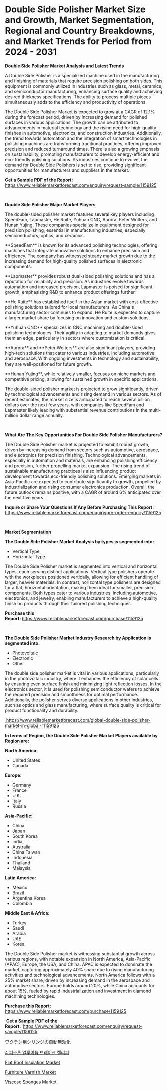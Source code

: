 <p><h1>Double Side Polisher Market Size and Growth, Market Segmentation, Regional and Country Breakdowns, and Market Trends for Period from 2024 -  2031</h1></p><p><strong>Double Side Polisher Market Analysis and Latest Trends</strong></p>
<p><p>A Double Side Polisher is a specialized machine used in the manufacturing and finishing of materials that require precision polishing on both sides. This equipment is commonly utilized in industries such as glass, metal, ceramics, and semiconductor manufacturing, enhancing surface quality and achieving desired thickness specifications. The ability to process multiple pieces simultaneously adds to the efficiency and productivity of operations.</p><p>The Double Side Polisher Market is expected to grow at a CAGR of 12.1% during the forecast period, driven by increasing demand for polished surfaces in various applications. The growth can be attributed to advancements in material technology and the rising need for high-quality finishes in automotive, electronics, and construction industries. Additionally, the trend towards automation and the integration of smart technologies in polishing machines are transforming traditional practices, offering improved precision and reduced turnaround times. There is also a growing emphasis on sustainability, prompting manufacturers to develop energy-efficient and eco-friendly polishing solutions. As industries continue to evolve, the demand for Double Side Polishers is set to rise, providing significant opportunities for manufacturers and suppliers in the market.</p></p>
<p><strong>Get a Sample PDF of the Report:&nbsp;</strong> <a href="https://www.reliablemarketforecast.com/enquiry/request-sample/1159125">https://www.reliablemarketforecast.com/enquiry/request-sample/1159125</a></p>
<p>&nbsp;</p>
<p><strong>Double Side Polisher Major Market Players</strong></p>
<p><p>The double-sided polisher market features several key players including SpeedFam, Lapmaster, He Ruite, Yuhuan CNC, Aurora, Peter Wolters, and Hunan Yujing. These companies specialize in equipment designed for precision polishing, essential in manufacturing industries, especially semiconductors, optics, and ceramics.</p><p>**SpeedFam** is known for its advanced polishing technologies, offering machines that integrate innovative solutions to enhance precision and efficiency. The company has witnessed steady market growth due to the increasing demand for high-quality polished surfaces in electronic components.</p><p>**Lapmaster** provides robust dual-sided polishing solutions and has a reputation for reliability and precision. As industries evolve towards automation and increased precision, Lapmaster is poised for significant growth, emphasizing R&D to enhance product offerings further.</p><p>**He Ruite** has established itself in the Asian market with cost-effective polishing solutions tailored for local manufacturers. As China's manufacturing sector continues to expand, He Ruite is expected to capture a larger market share by focusing on innovation and custom solutions.</p><p>**Yuhuan CNC** specializes in CNC machining and double-sided polishing technologies. Their agility in adapting to market demands gives them an edge, particularly in sectors where customization is critical.</p><p>**Aurora** and **Peter Wolters** are also significant players, providing high-tech solutions that cater to various industries, including automotive and aerospace. With ongoing investments in technology and sustainability, they are well-positioned for future growth.</p><p>**Hunan Yujing**, while relatively smaller, focuses on niche markets and competitive pricing, allowing for sustained growth in specific applications.</p><p>The double-sided polisher market is projected to grow significantly, driven by technological advancements and rising demand in various sectors. As of recent estimates, the market size is anticipated to reach several billion dollars over the next few years, with companies like SpeedFam and Lapmaster likely leading with substantial revenue contributions in the multi-million dollar range annually.</p></p>
<p>&nbsp;</p>
<p><strong>What Are The Key Opportunities For Double Side Polisher Manufacturers?</strong></p>
<p><p>The Double Side Polisher market is projected to exhibit robust growth, driven by increasing demand from sectors such as automotive, aerospace, and electronics for precision finishing. Technological advancements, especially in automation and materials, are enhancing polishing efficiency and precision, further propelling market expansion. The rising trend of sustainable manufacturing practices is also influencing product development towards eco-friendly polishing solutions. Emerging markets in Asia-Pacific are expected to contribute significantly to growth, propelled by industrialization and rising consumer electronics production. Overall, the future outlook remains positive, with a CAGR of around 6% anticipated over the next five years.</p></p>
<p><strong>Inquire or Share Your Questions If Any Before Purchasing This Report:</strong> <a href="https://www.reliablemarketforecast.com/enquiry/pre-order-enquiry/1159125">https://www.reliablemarketforecast.com/enquiry/pre-order-enquiry/1159125</a></p>
<p>&nbsp;</p>
<p><strong>Market Segmentation</strong></p>
<p><strong>The Double Side Polisher Market Analysis by types is segmented into:</strong></p>
<p><ul><li>Vertical Type</li><li>Horizontal Type</li></ul></p>
<p><p>The Double Side Polisher market is segmented into vertical and horizontal types, each serving distinct applications. Vertical type polishers operate with the workpieces positioned vertically, allowing for efficient handling of larger, heavier materials. In contrast, horizontal type polishers are designed for a flat, horizontal orientation, making them ideal for smaller, precision components. Both types cater to various industries, including automotive, electronics, and jewelry, enabling manufacturers to achieve a high-quality finish on products through their tailored polishing techniques.</p></p>
<p><strong>Purchase this Report:&nbsp;</strong><a href="https://www.reliablemarketforecast.com/purchase/1159125">https://www.reliablemarketforecast.com/purchase/1159125</a></p>
<p>&nbsp;</p>
<p><strong>The Double Side Polisher Market Industry Research by Application is segmented into:</strong></p>
<p><ul><li>Photovoltaic</li><li>Electronic</li><li>Other</li></ul></p>
<p><p>The double side polisher market is vital in various applications, particularly in the photovoltaic industry, where it enhances the efficiency of solar cells by ensuring even surface finish and minimizing light reflection losses. In the electronics sector, it is used for polishing semiconductor wafers to achieve the required precision and smoothness for optimal performance. Additionally, the polisher serves diverse applications in other industries, such as optics and glass manufacturing, where surface quality is critical for product functionality and durability.</p></p>
<p><a href="https://www.reliablemarketforecast.com/global-double-side-polisher-market-in-global-r1159125">&nbsp;https://www.reliablemarketforecast.com/global-double-side-polisher-market-in-global-r1159125</a></p>
<p><strong>In terms of Region, the Double Side Polisher Market Players available by Region are:</strong></p>
<p>
    <p> <strong> North America: </strong>
        <ul>
            <li>United States</li>
            <li>Canada</li>
        </ul>
        </p> 
    <p> <strong> Europe: </strong>
        <ul>
            <li>Germany</li>
            <li>France</li>
            <li>U.K.</li>
            <li>Italy</li>
            <li>Russia</li>
        </ul>
        </p> 
    <p> <strong> Asia-Pacific: </strong>
        <ul>
            <li>China</li>
            <li>Japan</li>
            <li>South Korea</li>
            <li>India</li>
            <li>Australia</li>
            <li>China Taiwan</li>
            <li>Indonesia</li>
            <li>Thailand</li>
            <li>Malaysia</li>
        </ul>
        </p> 
    <p> <strong> Latin America: </strong>
        <ul>
            <li>Mexico</li>
            <li>Brazil</li>
            <li>Argentina Korea</li>
            <li>Colombia</li>
        </ul>
        </p> 
    <p> <strong> Middle East & Africa: </strong>
        <ul>
            <li>Turkey</li>
            <li>Saudi</li>
            <li>Arabia</li>
            <li>UAE</li>
            <li>Korea</li>
        </ul>
    </p>
    </p>
<p><p>The Double Side Polisher market is witnessing substantial growth across various regions, with notable expansion in North America, Asia-Pacific (APAC), Europe, the USA, and China. APAC is expected to dominate the market, capturing approximately 40% share due to rising manufacturing activities and technological advancements. North America follows with a 25% market share, driven by increasing demand in the aerospace and automotive sectors. Europe holds around 20%, while China accounts for about 15%, fueled by rapid industrialization and investment in diamond machining technologies.</p></p>
<p><strong>Purchase this Report: </strong><a href="https://www.reliablemarketforecast.com/purchase/1159125">https://www.reliablemarketforecast.com/purchase/1159125</a></p>
<p>&nbsp;<strong>Get a Sample PDF of the Report:&nbsp;&nbsp;</strong><a href="https://www.reliablemarketforecast.com/enquiry/request-sample/1159125">https://www.reliablemarketforecast.com/enquiry/request-sample/1159125</a></p>
<p><strong></strong></p>
<p><p><a href="https://medium.com/@chellamarie1962/auto-disable-syringe-for-vaccine-market-%E3%81%AE%E3%82%B0%E3%83%AD%E3%83%BC%E3%83%90%E3%83%AB%E5%B8%82%E5%A0%B4%E6%A6%82%E8%A6%81%E3%81%AF-%E4%B8%96%E7%95%8C%E3%81%8A%E3%82%88%E3%81%B3%E4%B8%BB%E8%A6%81%E5%B8%82%E5%A0%B4%E3%81%AB%E3%81%8A%E3%81%91%E3%82%8B%E6%A5%AD%E7%95%8C%E3%81%AB%E5%BD%B1%E9%9F%BF%E3%82%92%E4%B8%8E%E3%81%88%E3%82%8B%E4%B8%BB%E8%A6%81%E3%81%AA%E3%83%88%E3%83%AC%E3%83%B3%E3%83%89%E3%81%AB%E3%81%A4%E3%81%84%E3%81%A6-%E7%8B%AC%E8%87%AA%E3%81%AE%E8%A6%96%E7%82%B9%E3%82%92%E6%8F%90%E4%BE%9B%E3%81%97%E3%81%BE%E3%81%99-64017d753b17">ワクチン用シリンジの自動無効化</a></p><p><a href="https://medium.com/@cletaturner1964/4-piston-aluminum-brake-calipers-market-%EC%9D%98-%EA%B8%80%EB%A1%9C%EB%B2%8C-%EC%8B%9C%EC%9E%A5-%EA%B0%9C%EC%9A%94%EB%8A%94-%EC%A0%84-%EC%84%B8%EA%B3%84-%EB%B0%8F-%EC%A3%BC%EC%9A%94-%EC%8B%9C%EC%9E%A5%EC%9D%98-%EC%82%B0%EC%97%85%EC%97%90-%EC%98%81%ED%96%A5%EC%9D%84-%EB%AF%B8%EC%B9%98%EB%8A%94-%EC%A3%BC%EC%9A%94-%ED%8A%B8%EB%A0%8C%EB%93%9C%EC%97%90-%EB%8C%80%ED%95%9C-%EB%8F%85%ED%8A%B9%ED%95%9C-%EA%B4%80%EC%A0%90%EC%9D%84-b65c745d0164">4 피스톤 알루미늄 브레이크 캘리퍼</a></p><p><a href="https://www.linkedin.com/pulse/strategic-roadmap-global-flat-roof-insulation-market-insights-0h55c?trackingId=aGFdUIP1S%2BWUJK4qTVsw0A%3D%3D">Flat Roof Insulation Market</a></p><p><a href="https://www.linkedin.com/pulse/global-market-pulse-trends-growth-analysis-furniture-varnish-op66c?trackingId=aYlrJCjDRFKyaFWatRKzEA%3D%3D">Furniture Varnish Market</a></p><p><a href="https://issuu.com/reportprime-2/docs/viscose-sponges-market-size-2030.pp_a56e2ef2893fe5">Viscose Sponges Market</a></p></p>